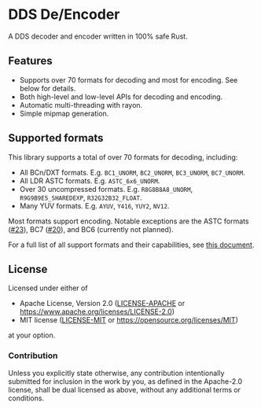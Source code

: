 # DDS De/Encoder

A DDS decoder and encoder written in 100% safe Rust.

## Features

- Supports over 70 formats for decoding and most for encoding. See below for details.
- Both high-level and low-level APIs for decoding and encoding.
- Automatic multi-threading with rayon.
- Simple mipmap generation.

## Supported formats

This library supports a total of over 70 formats for decoding, including:

- All BCn/DXT formats. E.g. `BC1_UNORM`, `BC2_UNORM`, `BC3_UNORM`, `BC7_UNORM`.
- All LDR ASTC formats. E.g. `ASTC_6x6_UNORM`.
- Over 30 uncompressed formats. E.g. `R8G8B8A8_UNORM`, `R9G9B9E5_SHAREDEXP`, `R32G32B32_FLOAT`.
- Many YUV formats. E.g. `AYUV`, `Y416`, `YUY2`, `NV12`.

Most formats support encoding. Notable exceptions are the ASTC formats ([#23](https://github.com/image-rs/image-dds/issues/23)), BC7 ([#20](https://github.com/image-rs/image-dds/issues/20)), and BC6 (currently not planned).

For a full list of all support formats and their capabilities, see [this document](./supported-formats.md).

## License

Licensed under either of

- Apache License, Version 2.0 ([LICENSE-APACHE](LICENSE-APACHE) or https://www.apache.org/licenses/LICENSE-2.0)
- MIT license ([LICENSE-MIT](LICENSE-MIT) or https://opensource.org/licenses/MIT)

at your option.

### Contribution

Unless you explicitly state otherwise, any contribution intentionally submitted
for inclusion in the work by you, as defined in the Apache-2.0 license, shall be dual licensed as above, without any
additional terms or conditions.
